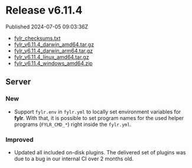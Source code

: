 
# Release v6.11.4

Published 2024-07-05 09:03:36Z

* [fylr_checksums.txt](https://s3.eu-central-1.wasabisys.com/fylr-releases/v6.11.4/fylr_checksums.txt)
* [fylr_v6.11.4_darwin_amd64.tar.gz](https://s3.eu-central-1.wasabisys.com/fylr-releases/v6.11.4/fylr_v6.11.4_darwin_amd64.tar.gz)
* [fylr_v6.11.4_darwin_arm64.tar.gz](https://s3.eu-central-1.wasabisys.com/fylr-releases/v6.11.4/fylr_v6.11.4_darwin_arm64.tar.gz)
* [fylr_v6.11.4_linux_amd64.tar.gz](https://s3.eu-central-1.wasabisys.com/fylr-releases/v6.11.4/fylr_v6.11.4_linux_amd64.tar.gz)
* [fylr_v6.11.4_windows_amd64.zip](https://s3.eu-central-1.wasabisys.com/fylr-releases/v6.11.4/fylr_v6.11.4_windows_amd64.zip)

## Server

### New

* Support `fylr.env` in `fylr.yml` to locally set environment variables for **fylr**. With that, it is possible to set program names for the used helper programs (`FYLR_CMD_*`) right inside the `fylr.yml`.

### Improved

* Updated all included on-disk plugins. The delivered set of plugins was due to a bug in our internal CI over 2 months old.

